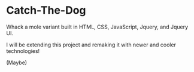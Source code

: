 # Catch-The-Dog
Whack a mole variant built in HTML, CSS, JavaScript, Jquery, and Jquery UI.

I will be extending this project and remaking it with newer and cooler technologies!

(Maybe)
